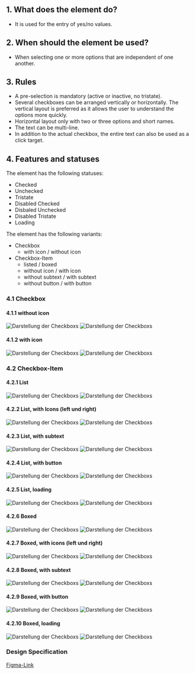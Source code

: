 ## 1. What does the element do?
*   It is used for the entry of yes/no values.

## 2. When should the element be used?
*   When selecting one or more options that are independent of one another.

## 3. Rules
*   A pre-selection is mandatory (active or inactive, no tristate).
*   Several checkboxes can be arranged vertically or horizontally. The vertical layout is preferred as it allows the user to understand the options more quickly.
*   Horizontal layout only with two or three options and short names.
*   The text can be multi-line.
*   In addition to the actual checkbox, the entire text can also be used as a click target.


## 4. Features and statuses
The element has the following statuses:
*   Checked
*   Unchecked
*   Tristate
*   Disabled Checked
*   Disbaled Unchecked
*   Disabled Tristate
*   Loading

The element has the following variants: 
*   Checkbox
    *   with icon / without icon
*   Checkbox-Item
    *   listed / boxed
    *   without icon / with icon
    *   without subtext / with subtext
    *   without button / with button

<label class="switch" style="display:none"><input type="checkbox"><span class="slider round"></span></label>

### 4.1 Checkbox
#### 4.1.1 without icon
![Darstellung der Checkboxs](https://raw.githubusercontent.com/sbb-design-systems/design-system-mobile-documentation/doku-update/documentation/Checkbox/images/checkbox-default-light.png 'class: image light')
![Darstellung der Checkboxs](https://raw.githubusercontent.com/sbb-design-systems/design-system-mobile-documentation/doku-update/documentation/Checkbox/images/checkbox-default-dark.png 'class: image dark hide')

#### 4.1.2 with icon
![Darstellung der Checkboxs](https://raw.githubusercontent.com/sbb-design-systems/design-system-mobile-documentation/doku-update/documentation/Checkbox/images/checkbox-icon-light.png 'class: image light')
![Darstellung der Checkboxs](https://raw.githubusercontent.com/sbb-design-systems/design-system-mobile-documentation/doku-update/documentation/Checkbox/images/checkbox-icon-dark.png 'class: image dark hide')

### 4.2 Checkbox-Item
#### 4.2.1 List
![Darstellung der Checkboxs](https://raw.githubusercontent.com/sbb-design-systems/design-system-mobile-documentation/doku-update/documentation/Checkbox/images/checkbox-item-list-light.png 'class: image light')
![Darstellung der Checkboxs](https://raw.githubusercontent.com/sbb-design-systems/design-system-mobile-documentation/doku-update/documentation/Checkbox/images/checkbox-item-list-dark.png 'class: image dark hide')

#### 4.2.2 List, with Icons (left und right)
![Darstellung der Checkboxs](https://raw.githubusercontent.com/sbb-design-systems/design-system-mobile-documentation/doku-update/documentation/Checkbox/images/checkbox-item-list-icon-light.png 'class: image light')
![Darstellung der Checkboxs](https://raw.githubusercontent.com/sbb-design-systems/design-system-mobile-documentation/doku-update/documentation/Checkbox/images/checkbox-item-list-icon-dark.png 'class: image dark hide')

#### 4.2.3 List, with subtext
![Darstellung der Checkboxs](https://raw.githubusercontent.com/sbb-design-systems/design-system-mobile-documentation/doku-update/documentation/Checkbox/images/checkbox-item-list-subtext-light.png 'class: image light')
![Darstellung der Checkboxs](https://raw.githubusercontent.com/sbb-design-systems/design-system-mobile-documentation/doku-update/documentation/Checkbox/images/checkbox-item-list-subtext-dark.png 'class: image dark hide')

#### 4.2.4 List, with button
![Darstellung der Checkboxs](https://raw.githubusercontent.com/sbb-design-systems/design-system-mobile-documentation/doku-update/documentation/Checkbox/images/checkbox-item-list-button-light.png 'class: image light')
![Darstellung der Checkboxs](https://raw.githubusercontent.com/sbb-design-systems/design-system-mobile-documentation/doku-update/documentation/Checkbox/images/checkbox-item-list-button-dark.png 'class: image dark hide')

#### 4.2.5 List, loading
![Darstellung der Checkboxs](https://raw.githubusercontent.com/sbb-design-systems/design-system-mobile-documentation/doku-update/documentation/Checkbox/images/checkbox-item-list-loading-light.png 'class: image light')
![Darstellung der Checkboxs](https://raw.githubusercontent.com/sbb-design-systems/design-system-mobile-documentation/doku-update/documentation/Checkbox/images/checkbox-item-list-loading-dark.png 'class: image dark hide')

#### 4.2.6 Boxed
![Darstellung der Checkboxs](https://raw.githubusercontent.com/sbb-design-systems/design-system-mobile-documentation/doku-update/documentation/Checkbox/images/checkbox-item-boxed-light.png 'class: image light')
![Darstellung der Checkboxs](https://raw.githubusercontent.com/sbb-design-systems/design-system-mobile-documentation/doku-update/documentation/Checkbox/images/checkbox-item-boxed-dark.png 'class: image dark hide')

#### 4.2.7 Boxed, with icons (left und right)
![Darstellung der Checkboxs](https://raw.githubusercontent.com/sbb-design-systems/design-system-mobile-documentation/doku-update/documentation/Checkbox/images/checkbox-item-boxed-icon-light.png 'class: image light')
![Darstellung der Checkboxs](https://raw.githubusercontent.com/sbb-design-systems/design-system-mobile-documentation/doku-update/documentation/Checkbox/images/checkbox-item-boxed-icon-dark.png 'class: image dark hide')

#### 4.2.8 Boxed, with subtext
![Darstellung der Checkboxs](https://raw.githubusercontent.com/sbb-design-systems/design-system-mobile-documentation/doku-update/documentation/Checkbox/images/checkbox-item-boxed-subtext-light.png 'class: image light')
![Darstellung der Checkboxs](https://raw.githubusercontent.com/sbb-design-systems/design-system-mobile-documentation/doku-update/documentation/Checkbox/images/checkbox-item-boxed-subtext-dark.png 'class: image dark hide')

#### 4.2.9 Boxed, with button
![Darstellung der Checkboxs](https://raw.githubusercontent.com/sbb-design-systems/design-system-mobile-documentation/doku-update/documentation/Checkbox/images/checkbox-item-boxed-button-light.png 'class: image light')
![Darstellung der Checkboxs](https://raw.githubusercontent.com/sbb-design-systems/design-system-mobile-documentation/doku-update/documentation/Checkbox/images/checkbox-item-boxed-button-dark.png 'class: image dark hide')

#### 4.2.10 Boxed, loading
![Darstellung der Checkboxs](https://raw.githubusercontent.com/sbb-design-systems/design-system-mobile-documentation/doku-update/documentation/Checkbox/images/checkbox-item-boxed-loading-light.png 'class: image light')
![Darstellung der Checkboxs](https://raw.githubusercontent.com/sbb-design-systems/design-system-mobile-documentation/doku-update/documentation/Checkbox/images/checkbox-item-boxed-loading-dark.png 'class: image dark hide')


### Design Specification
[Figma-Link](https://www.figma.com/file/WOtLIam1xwrqcgnAITsEhV/Design-System-Mobile?node-id=33%3A3356)